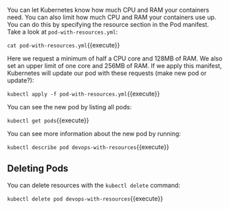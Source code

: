 You can let Kubernetes know how much CPU and RAM your containers need. You can also limit how much CPU and RAM your containers use up. You can do this by specifying the resource section in the Pod manifest. Take a look at `pod-with-resources.yml`:

`cat pod-with-resources.yml`{{execute}}

Here we request a minimum of half a CPU core and 128MB of RAM. We also set an upper limit of one core and 256MB of RAM. If we apply this manifest, Kubernetes will update our pod with these requests (make new pod or update?):

`kubectl apply -f pod-with-resources.yml`{{execute}}

You can see the new pod by listing all pods:

`kubectl get pods`{{execute}}

You can see more information about the new pod by running:

`kubectl describe pod devops-with-resources`{{execute}}

## Deleting Pods

You can delete resources with the `kubectl delete` command:

`kubectl delete pod devops-with-resources`{{execute}}
